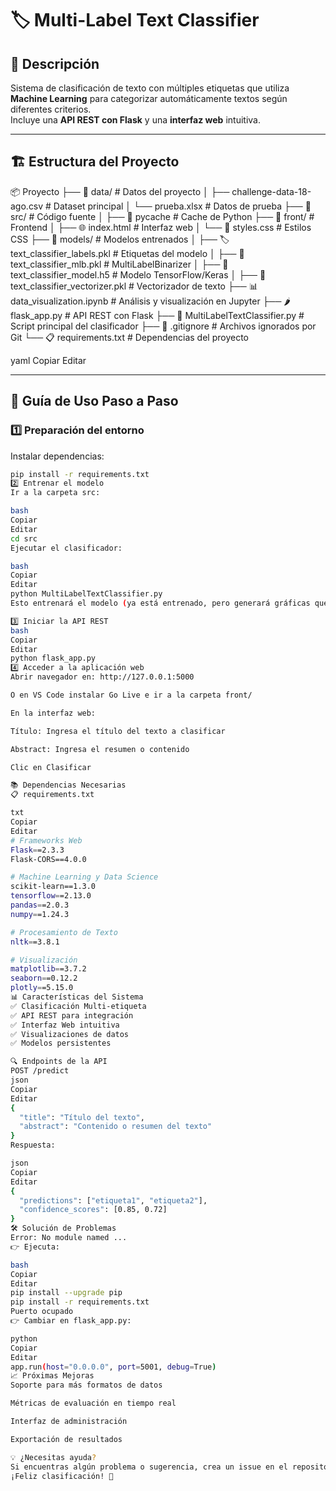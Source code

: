 # 🏷️ Multi-Label Text Classifier

## 📖 Descripción
Sistema de clasificación de texto con múltiples etiquetas que utiliza **Machine Learning** para categorizar automáticamente textos según diferentes criterios.  
Incluye una **API REST con Flask** y una **interfaz web** intuitiva.

---

## 🏗️ Estructura del Proyecto

📦 Proyecto
├── 📁 data/ # Datos del proyecto
│ ├── challenge-data-18-ago.csv # Dataset principal
│ └── prueba.xlsx # Datos de prueba
├── 📁 src/ # Código fuente
│ ├── 📁 pycache # Cache de Python
├── 📁 front/ # Frontend
│ ├── 🌐 index.html # Interfaz web
│ └── 🎨 styles.css # Estilos CSS
├── 📁 models/ # Modelos entrenados
│ ├── 🏷️ text_classifier_labels.pkl # Etiquetas del modelo
│ ├── 🧠 text_classifier_mlb.pkl # MultiLabelBinarizer
│ ├── 🤖 text_classifier_model.h5 # Modelo TensorFlow/Keras
│ ├── 📝 text_classifier_vectorizer.pkl # Vectorizador de texto
├── 📊 data_visualization.ipynb # Análisis y visualización en Jupyter
├── 🌶️ flask_app.py # API REST con Flask
├── 🐍 MultiLabelTextClassifier.py # Script principal del clasificador
├── 🚫 .gitignore # Archivos ignorados por Git
└── 📋 requirements.txt # Dependencias del proyecto

yaml
Copiar
Editar

---

## 🚀 Guía de Uso Paso a Paso

### 1️⃣ Preparación del entorno
Instalar dependencias:
```bash
pip install -r requirements.txt
2️⃣ Entrenar el modelo
Ir a la carpeta src:

bash
Copiar
Editar
cd src
Ejecutar el clasificador:

bash
Copiar
Editar
python MultiLabelTextClassifier.py
Esto entrenará el modelo (ya está entrenado, pero generará gráficas que debes cerrar con X para continuar).

3️⃣ Iniciar la API REST
bash
Copiar
Editar
python flask_app.py
4️⃣ Acceder a la aplicación web
Abrir navegador en: http://127.0.0.1:5000

O en VS Code instalar Go Live e ir a la carpeta front/

En la interfaz web:

Título: Ingresa el título del texto a clasificar

Abstract: Ingresa el resumen o contenido

Clic en Clasificar

📚 Dependencias Necesarias
📋 requirements.txt

txt
Copiar
Editar
# Frameworks Web
Flask==2.3.3
Flask-CORS==4.0.0

# Machine Learning y Data Science
scikit-learn==1.3.0
tensorflow==2.13.0
pandas==2.0.3
numpy==1.24.3

# Procesamiento de Texto
nltk==3.8.1

# Visualización
matplotlib==3.7.2
seaborn==0.12.2
plotly==5.15.0
📊 Características del Sistema
✅ Clasificación Multi-etiqueta
✅ API REST para integración
✅ Interfaz Web intuitiva
✅ Visualizaciones de datos
✅ Modelos persistentes

🔍 Endpoints de la API
POST /predict
json
Copiar
Editar
{
  "title": "Título del texto",
  "abstract": "Contenido o resumen del texto"
}
Respuesta:

json
Copiar
Editar
{
  "predictions": ["etiqueta1", "etiqueta2"],
  "confidence_scores": [0.85, 0.72]
}
🛠️ Solución de Problemas
Error: No module named ...
👉 Ejecuta:

bash
Copiar
Editar
pip install --upgrade pip
pip install -r requirements.txt
Puerto ocupado
👉 Cambiar en flask_app.py:

python
Copiar
Editar
app.run(host="0.0.0.0", port=5001, debug=True)
📈 Próximas Mejoras
Soporte para más formatos de datos

Métricas de evaluación en tiempo real

Interfaz de administración

Exportación de resultados

💡 ¿Necesitas ayuda?
Si encuentras algún problema o sugerencia, crea un issue en el repositorio.
¡Feliz clasificación! 🎉
